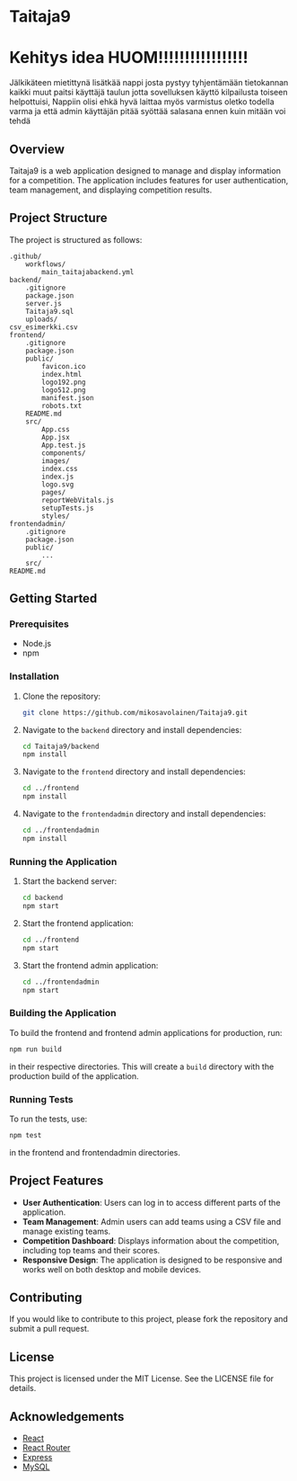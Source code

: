 # Taitaja9
# Kehitys idea HUOM!!!!!!!!!!!!!!!!!
Jälkikäteen mietittynä lisätkää nappi josta pystyy tyhjentämään tietokannan kaikki muut paitsi käyttäjä taulun jotta sovelluksen käyttö kilpailusta toiseen helpottuisi, Nappiin olisi ehkä hyvä laittaa myös varmistus oletko todella varma ja että admin käyttäjän pitää syöttää salasana ennen kuin mitään voi tehdä
## Overview

Taitaja9 is a web application designed to manage and display information for a competition. The application includes features for user authentication, team management, and displaying competition results.

## Project Structure

The project is structured as follows:

```
.github/
	workflows/
		main_taitajabackend.yml
backend/
	.gitignore
	package.json
	server.js
	Taitaja9.sql
	uploads/
csv_esimerkki.csv
frontend/
	.gitignore
	package.json
	public/
		favicon.ico
		index.html
		logo192.png
		logo512.png
		manifest.json
		robots.txt
	README.md
	src/
		App.css
		App.jsx
		App.test.js
		components/
		images/
		index.css
		index.js
		logo.svg
		pages/
		reportWebVitals.js
		setupTests.js
		styles/
frontendadmin/
	.gitignore
	package.json
	public/
		...
	src/
README.md
```

## Getting Started

### Prerequisites

- Node.js
- npm

### Installation

1. Clone the repository:
   ```sh
   git clone https://github.com/mikosavolainen/Taitaja9.git
   ```
2. Navigate to the `backend` directory and install dependencies:
   ```sh
   cd Taitaja9/backend
   npm install
   ```
3. Navigate to the `frontend` directory and install dependencies:
   ```sh
   cd ../frontend
   npm install
   ```
4. Navigate to the `frontendadmin` directory and install dependencies:
   ```sh
   cd ../frontendadmin
   npm install
   ```

### Running the Application

1. Start the backend server:
   ```sh
   cd backend
   npm start
   ```
2. Start the frontend application:
   ```sh
   cd ../frontend
   npm start
   ```
3. Start the frontend admin application:
   ```sh
   cd ../frontendadmin
   npm start
   ```

### Building the Application

To build the frontend and frontend admin applications for production, run:
```sh
npm run build
```
in their respective directories. This will create a `build` directory with the production build of the application.

### Running Tests

To run the tests, use:
```sh
npm test
```
in the frontend and frontendadmin directories.

## Project Features

- **User Authentication**: Users can log in to access different parts of the application.
- **Team Management**: Admin users can add teams using a CSV file and manage existing teams.
- **Competition Dashboard**: Displays information about the competition, including top teams and their scores.
- **Responsive Design**: The application is designed to be responsive and works well on both desktop and mobile devices.

## Contributing

If you would like to contribute to this project, please fork the repository and submit a pull request.

## License

This project is licensed under the MIT License. See the LICENSE file for details.

## Acknowledgements

- [React](https://reactjs.org/)
- [React Router](https://reactrouter.com/)
- [Express](https://expressjs.com/)
- [MySQL](https://www.mysql.com/)
